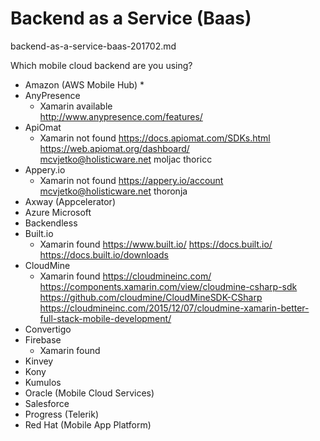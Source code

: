 # Backend as a Service (Baas)

backend-as-a-service-baas-201702.md


 Which mobile cloud backend are you using?

*   Amazon (AWS Mobile Hub)
    *   
*   AnyPresence
    *   Xamarin available       
        http://www.anypresence.com/features/
*   ApiOmat     
    *   Xamarin not found
        https://docs.apiomat.com/SDKs.html
        https://web.apiomat.org/dashboard/  
        mcvjetko@holisticware.net
        moljac
        thoricc
*   Appery.io       
    *   Xamarin not found
        https://appery.io/account       
            mcvjetko@holisticware.net
            thoronja
*   Axway (Appcelerator)
*   Azure Microsoft
*   Backendless
*   Built.io
    *   Xamarin found
        https://www.built.io/
        https://docs.built.io/
        https://docs.built.io/downloads
*   CloudMine       
    *   Xamarin found
        https://cloudmineinc.com/
        https://components.xamarin.com/view/cloudmine-csharp-sdk
        https://github.com/cloudmine/CloudMineSDK-CSharp
        https://cloudmineinc.com/2015/12/07/cloudmine-xamarin-better-full-stack-mobile-development/
*   Convertigo
*   Firebase
    *   Xamarin found
*   Kinvey
*   Kony
*   Kumulos
*   Oracle (Mobile Cloud Services)
*   Salesforce
*   Progress (Telerik)
*   Red Hat (Mobile App Platform)

